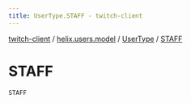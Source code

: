 ```yaml
---
title: UserType.STAFF - twitch-client
---
```


[twitch-client](../../index.html) / [helix.users.model](../index.html) / [UserType](index.html) / [STAFF](./-s-t-a-f-f.html)

# STAFF

`STAFF`